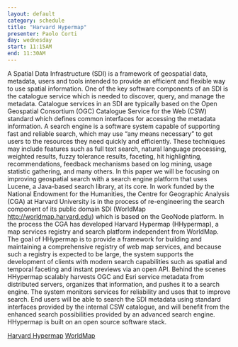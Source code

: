 ```yaml
---
layout: default
category: schedule
title: "Harvard Hypermap"
presenter: Paolo Corti
day: wednesday
start: 11:15AM
end: 11:30AM
---
```


A Spatial Data Infrastructure (SDI) is a framework of geospatial data, metadata, users and tools
intended to provide an efficient and flexible way to use spatial information. One of the key
software components of an SDI is the catalogue service which is needed to discover, query, and
manage the metadata. Catalogue services in an SDI are typically based on the Open Geospatial
Consortium (OGC) Catalogue Service for the Web (CSW) standard which defines common
interfaces for accessing the metadata information.
A search engine is a software system capable of supporting fast and reliable search, which may
use “any means necessary” to get users to the resources they need quickly and efficiently. These
techniques may include features such as full text search, natural language processing, weighted
results, fuzzy tolerance results, faceting, hit highlighting, recommendations, feedback
mechanisms based on log mining, usage statistic gathering, and many others. In this paper we
will be focusing on improving geospatial search with a search engine platform that uses Lucene,
a Java-based search library, at its core.
In work funded by the National Endowment for the Humanities, the Centre for Geographic
Analysis (CGA) at Harvard University is in the process of re-engineering the search component
of its public domain SDI (WorldMap http://worldmap.harvard.edu) which is based on the
GeoNode platform. In the process the CGA has developed Harvard Hypermap (HHypermap), a
map services registry and search platform independent from WorldMap.
The goal of HHypermap is to provide a framework for building and maintaining a comprehensive
registry of web map services, and because such a registry is expected to be large, the system
supports the development of clients with modern search capabilities such as spatial and temporal
faceting and instant previews via an open API. Behind the scenes HHypermap scalably harvests
OGC and Esri service metadata from distributed servers, organizes that information, and pushes it
to a search engine. The system monitors services for reliability and uses that to improve search.
End users will be able to search the SDI metadata using standard interfaces provided by the
internal CSW catalogue, and will benefit from the enhanced search possibilities provided by an
advanced search engine. HHypermap is built on an open source software stack.

[Harvard Hypermap](http://hh.worldmap.harvard.edu/)
[WorldMap](http://worldmap.harvard.edu/)
